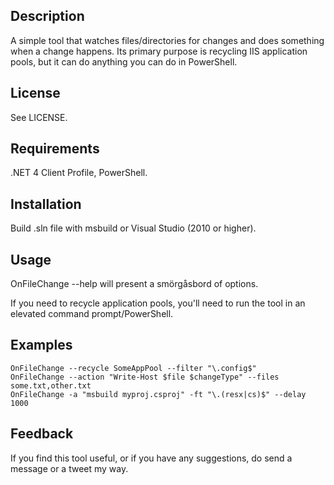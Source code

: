﻿Description
-----------
A simple tool that watches files/directories for changes and does something
when a change happens. Its primary purpose is recycling IIS application pools,
but it can do anything you can do in PowerShell.

License
-------
See LICENSE.

Requirements
------------
.NET 4 Client Profile, PowerShell.

Installation
------------
Build .sln file with msbuild or Visual Studio (2010 or higher).

Usage
-----
OnFileChange --help will present a smörgåsbord of options.

If you need to recycle application pools, you'll need to run the tool in an
elevated command prompt/PowerShell.

Examples
--------
    OnFileChange --recycle SomeAppPool --filter "\.config$"
    OnFileChange --action "Write-Host $file $changeType" --files some.txt,other.txt
    OnFileChange -a "msbuild myproj.csproj" -ft "\.(resx|cs)$" --delay 1000

Feedback
--------
If you find this tool useful, or if you have any suggestions,
do send a message or a tweet my way.

